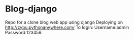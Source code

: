 # Blog-django
Repo for a clone blog web app using django
Deploying on http://zybu.pythonanywhere.com/
To login:
          Username:admin
          Password:123456
          
